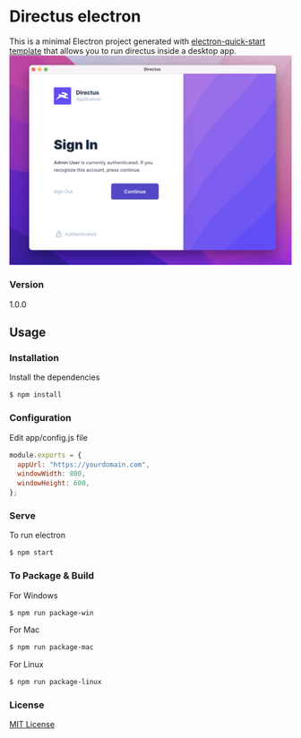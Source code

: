 # Directus electron

This is a minimal Electron project generated with [electron-quick-start template](https://github.com/electron/electron-quick-start) that allows you to run directus inside a desktop app.
![Image](./demo.png "a title")

### Version

1.0.0

## Usage

### Installation

Install the dependencies

```sh
$ npm install
```

### Configuration

Edit app/config.js file

```javascript
module.exports = {
  appUrl: "https://yourdomain.com",
  windowWidth: 800,
  windowHeight: 600,
};
```

### Serve

To run electron

```sh
$ npm start
```

### To Package & Build

For Windows

```sh
$ npm run package-win
```

For Mac

```sh
$ npm run package-mac
```

For Linux

```sh
$ npm run package-linux
```

### License

[MIT License](LICENSE.md)
